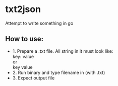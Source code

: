 # txt2json
Attempt to write something in go

<h2>How to use:</h2>
<ul>
<li>1. Prepare a .txt file. All string in it must look like:<br>
  key: value<br>
 or<br>
  key value</li>
 <li>2. Run binary and type filename in (with .txt)</li>
 <li>3. Expect output file</li>
 <ul>
